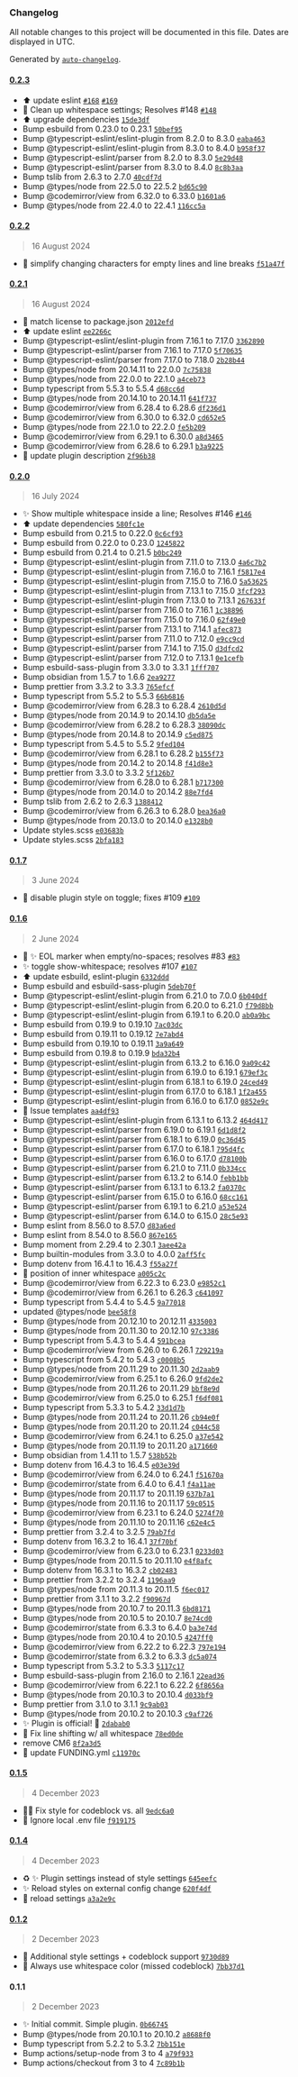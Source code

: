 ### Changelog

All notable changes to this project will be documented in this file. Dates are displayed in UTC.

Generated by [`auto-changelog`](https://github.com/CookPete/auto-changelog).

#### [0.2.3](https://github.com/ebullient/obsidian-show-whitespace-cm6/compare/0.2.2...0.2.3)

- ⬆️ update eslint [`#168`](https://github.com/ebullient/obsidian-show-whitespace-cm6/issues/168) [`#169`](https://github.com/ebullient/obsidian-show-whitespace-cm6/issues/169)
- 🎨 Clean up whitespace settings; Resolves #148 [`#148`](https://github.com/ebullient/obsidian-show-whitespace-cm6/issues/148)
- ⬆️ upgrade dependencies [`15de3df`](https://github.com/ebullient/obsidian-show-whitespace-cm6/commit/15de3dfc238bd20ef2661a4ff22691a8f3e7a56b)
- Bump esbuild from 0.23.0 to 0.23.1 [`50bef95`](https://github.com/ebullient/obsidian-show-whitespace-cm6/commit/50bef9513ac9803942cf4fa02ad7cd1b5b6011d8)
- Bump @typescript-eslint/eslint-plugin from 8.2.0 to 8.3.0 [`eaba463`](https://github.com/ebullient/obsidian-show-whitespace-cm6/commit/eaba4637e1a4507557e5f379ca9c3fe774bf437c)
- Bump @typescript-eslint/eslint-plugin from 8.3.0 to 8.4.0 [`b958f37`](https://github.com/ebullient/obsidian-show-whitespace-cm6/commit/b958f378a89d411b917a3705248be5182a9c54dd)
- Bump @typescript-eslint/parser from 8.2.0 to 8.3.0 [`5e29d48`](https://github.com/ebullient/obsidian-show-whitespace-cm6/commit/5e29d48f109b82efe3b41143ea80726ccce4f408)
- Bump @typescript-eslint/parser from 8.3.0 to 8.4.0 [`8c8b3aa`](https://github.com/ebullient/obsidian-show-whitespace-cm6/commit/8c8b3aa86732a01e1274e820db541325efe23fe6)
- Bump tslib from 2.6.3 to 2.7.0 [`40cdf7d`](https://github.com/ebullient/obsidian-show-whitespace-cm6/commit/40cdf7d4566ccfdd3a5e1c56a853b1f50e880f56)
- Bump @types/node from 22.5.0 to 22.5.2 [`bd65c90`](https://github.com/ebullient/obsidian-show-whitespace-cm6/commit/bd65c9087a92492f30b2897be5fb9b7a38caf8ee)
- Bump @codemirror/view from 6.32.0 to 6.33.0 [`b1601a6`](https://github.com/ebullient/obsidian-show-whitespace-cm6/commit/b1601a654a03667025081f368407907d44af7f83)
- Bump @types/node from 22.4.0 to 22.4.1 [`116cc5a`](https://github.com/ebullient/obsidian-show-whitespace-cm6/commit/116cc5a5fbc946c63fc41e3242740253b5c5b1e1)

#### [0.2.2](https://github.com/ebullient/obsidian-show-whitespace-cm6/compare/0.2.1...0.2.2)

> 16 August 2024

- 🎨 simplify changing characters for empty lines and line breaks [`f51a47f`](https://github.com/ebullient/obsidian-show-whitespace-cm6/commit/f51a47f26fb49b35dc78e3d002d75d704b564c9c)

#### [0.2.1](https://github.com/ebullient/obsidian-show-whitespace-cm6/compare/0.2.0...0.2.1)

> 16 August 2024

- 📄 match license to package.json [`2012efd`](https://github.com/ebullient/obsidian-show-whitespace-cm6/commit/2012efdb3452b79054571b937fdad39de3e8d62c)
- ⬆️ update eslint [`ee2266c`](https://github.com/ebullient/obsidian-show-whitespace-cm6/commit/ee2266c7b554d86c8b0a026ab23c1117f9f4ff2f)
- Bump @typescript-eslint/eslint-plugin from 7.16.1 to 7.17.0 [`3362890`](https://github.com/ebullient/obsidian-show-whitespace-cm6/commit/336289073078957c4cad133da48cef64490b12fc)
- Bump @typescript-eslint/parser from 7.16.1 to 7.17.0 [`5f70635`](https://github.com/ebullient/obsidian-show-whitespace-cm6/commit/5f706359f2627effb3e1d0419589b1603d218bf7)
- Bump @typescript-eslint/parser from 7.17.0 to 7.18.0 [`2b28b44`](https://github.com/ebullient/obsidian-show-whitespace-cm6/commit/2b28b441a3b5de154d854727149e7208e94baa81)
- Bump @types/node from 20.14.11 to 22.0.0 [`7c75838`](https://github.com/ebullient/obsidian-show-whitespace-cm6/commit/7c758386afe3d546744756793cb38ca99e8aeaad)
- Bump @types/node from 22.0.0 to 22.1.0 [`a4ceb73`](https://github.com/ebullient/obsidian-show-whitespace-cm6/commit/a4ceb73a0702edc842ab2229808e186a5c1c0644)
- Bump typescript from 5.5.3 to 5.5.4 [`d68cc6d`](https://github.com/ebullient/obsidian-show-whitespace-cm6/commit/d68cc6d5ee4b97c916eb2b108ab05813e82f1ebb)
- Bump @types/node from 20.14.10 to 20.14.11 [`641f737`](https://github.com/ebullient/obsidian-show-whitespace-cm6/commit/641f73750f6d7125ce09281b7cfe80f932370e49)
- Bump @codemirror/view from 6.28.4 to 6.28.6 [`df236d1`](https://github.com/ebullient/obsidian-show-whitespace-cm6/commit/df236d15b6dbf91c40631c60c0da4d8d3f4e162f)
- Bump @codemirror/view from 6.30.0 to 6.32.0 [`cd652e5`](https://github.com/ebullient/obsidian-show-whitespace-cm6/commit/cd652e566f8476515300cd43955661bd67d93a19)
- Bump @types/node from 22.1.0 to 22.2.0 [`fe5b209`](https://github.com/ebullient/obsidian-show-whitespace-cm6/commit/fe5b2097d926c71e4899e2eaebd374d9efbbcdc0)
- Bump @codemirror/view from 6.29.1 to 6.30.0 [`a8d3465`](https://github.com/ebullient/obsidian-show-whitespace-cm6/commit/a8d346545fff03494441a802c472663b3babe0f3)
- Bump @codemirror/view from 6.28.6 to 6.29.1 [`b3a9225`](https://github.com/ebullient/obsidian-show-whitespace-cm6/commit/b3a9225d34a9ae9af8afe6b6fa835788b1f19d37)
- 📝 update plugin description [`2f96b38`](https://github.com/ebullient/obsidian-show-whitespace-cm6/commit/2f96b38fc5601dafb175608d19baff9297cd7a85)

#### [0.2.0](https://github.com/ebullient/obsidian-show-whitespace-cm6/compare/0.1.7...0.2.0)

> 16 July 2024

- ✨ Show multiple whitespace inside a line; Resolves #146 [`#146`](https://github.com/ebullient/obsidian-show-whitespace-cm6/issues/146)
- ⬆️ update dependencies [`580fc1e`](https://github.com/ebullient/obsidian-show-whitespace-cm6/commit/580fc1e8aa8e63bcd4bef8ae50a12f4a101afea9)
- Bump esbuild from 0.21.5 to 0.22.0 [`0c6cf93`](https://github.com/ebullient/obsidian-show-whitespace-cm6/commit/0c6cf93b8bfb51e3803fc52699c97c0593bd339d)
- Bump esbuild from 0.22.0 to 0.23.0 [`1245822`](https://github.com/ebullient/obsidian-show-whitespace-cm6/commit/12458229dbe900a66fa6330da1cab043b9b711d8)
- Bump esbuild from 0.21.4 to 0.21.5 [`b0bc249`](https://github.com/ebullient/obsidian-show-whitespace-cm6/commit/b0bc249b4d752f9d17c1c07e67c89c231f075b5d)
- Bump @typescript-eslint/eslint-plugin from 7.11.0 to 7.13.0 [`4a6c7b2`](https://github.com/ebullient/obsidian-show-whitespace-cm6/commit/4a6c7b24386301969821f71f2866551222789465)
- Bump @typescript-eslint/eslint-plugin from 7.16.0 to 7.16.1 [`f5817e4`](https://github.com/ebullient/obsidian-show-whitespace-cm6/commit/f5817e416bee92b7e9b429043b6af7a5ee436a22)
- Bump @typescript-eslint/eslint-plugin from 7.15.0 to 7.16.0 [`5a53625`](https://github.com/ebullient/obsidian-show-whitespace-cm6/commit/5a53625f5ace804de93134f31c0c4a5c430fc125)
- Bump @typescript-eslint/eslint-plugin from 7.13.1 to 7.15.0 [`3fcf293`](https://github.com/ebullient/obsidian-show-whitespace-cm6/commit/3fcf293e89bdf560c3dfe6a0127a2b51f9014e51)
- Bump @typescript-eslint/eslint-plugin from 7.13.0 to 7.13.1 [`267633f`](https://github.com/ebullient/obsidian-show-whitespace-cm6/commit/267633fa47c5cb39693d584beff583e1a76dbf71)
- Bump @typescript-eslint/parser from 7.16.0 to 7.16.1 [`1c38896`](https://github.com/ebullient/obsidian-show-whitespace-cm6/commit/1c388969de4bd55a8b02ec3819aa767ad1796942)
- Bump @typescript-eslint/parser from 7.15.0 to 7.16.0 [`62f49e0`](https://github.com/ebullient/obsidian-show-whitespace-cm6/commit/62f49e0ac786782747d9fe06bc43ba64b2da1b7c)
- Bump @typescript-eslint/parser from 7.13.1 to 7.14.1 [`afec873`](https://github.com/ebullient/obsidian-show-whitespace-cm6/commit/afec873a1aba052792bd810f5c59cda55d1adc92)
- Bump @typescript-eslint/parser from 7.11.0 to 7.12.0 [`e9cc9cd`](https://github.com/ebullient/obsidian-show-whitespace-cm6/commit/e9cc9cd6414e878e2f7d4455ed1c49ed42b44fc6)
- Bump @typescript-eslint/parser from 7.14.1 to 7.15.0 [`d3dfcd2`](https://github.com/ebullient/obsidian-show-whitespace-cm6/commit/d3dfcd2e725f1be665792c293d9986fd578b33d2)
- Bump @typescript-eslint/parser from 7.12.0 to 7.13.1 [`0e1cefb`](https://github.com/ebullient/obsidian-show-whitespace-cm6/commit/0e1cefb01423167cc0dab4a1c9a2f31c87162955)
- Bump esbuild-sass-plugin from 3.3.0 to 3.3.1 [`1fff707`](https://github.com/ebullient/obsidian-show-whitespace-cm6/commit/1fff707b52d6994716752056ef02059bc4ad82ac)
- Bump obsidian from 1.5.7 to 1.6.6 [`2ea9277`](https://github.com/ebullient/obsidian-show-whitespace-cm6/commit/2ea927796b344efcf05a7bd1285c5ce13909b206)
- Bump prettier from 3.3.2 to 3.3.3 [`765efcf`](https://github.com/ebullient/obsidian-show-whitespace-cm6/commit/765efcf91c872c93c9ccfedf39ab822392518cff)
- Bump typescript from 5.5.2 to 5.5.3 [`66b6816`](https://github.com/ebullient/obsidian-show-whitespace-cm6/commit/66b6816bc6009cf96f4f44d50c2053a2913b2ef4)
- Bump @codemirror/view from 6.28.3 to 6.28.4 [`2610d5d`](https://github.com/ebullient/obsidian-show-whitespace-cm6/commit/2610d5d92be1e194a16d8a4f3ca05ff30376c663)
- Bump @types/node from 20.14.9 to 20.14.10 [`db5da5e`](https://github.com/ebullient/obsidian-show-whitespace-cm6/commit/db5da5e30f7ef8e55e266e45dbaee4052697b884)
- Bump @codemirror/view from 6.28.2 to 6.28.3 [`38090dc`](https://github.com/ebullient/obsidian-show-whitespace-cm6/commit/38090dc9634eabeca988a613889eaff7eaa3574c)
- Bump @types/node from 20.14.8 to 20.14.9 [`c5ed875`](https://github.com/ebullient/obsidian-show-whitespace-cm6/commit/c5ed875152aa49cff480e4a6f7613d015fd9a03c)
- Bump typescript from 5.4.5 to 5.5.2 [`9fed104`](https://github.com/ebullient/obsidian-show-whitespace-cm6/commit/9fed1048f9e428815094e5bf3d085ac22f8229d5)
- Bump @codemirror/view from 6.28.1 to 6.28.2 [`b155f73`](https://github.com/ebullient/obsidian-show-whitespace-cm6/commit/b155f731949c39d1f689eee5a3cf15332a785785)
- Bump @types/node from 20.14.2 to 20.14.8 [`f41d8e3`](https://github.com/ebullient/obsidian-show-whitespace-cm6/commit/f41d8e3d13193b69ed7634dd7f51904c5c22f8f5)
- Bump prettier from 3.3.0 to 3.3.2 [`5f126b7`](https://github.com/ebullient/obsidian-show-whitespace-cm6/commit/5f126b72261d5282a294bbec27f74812307bcfc8)
- Bump @codemirror/view from 6.28.0 to 6.28.1 [`b717300`](https://github.com/ebullient/obsidian-show-whitespace-cm6/commit/b71730071c53e6e2cdd06135bb14c17cb183cfdb)
- Bump @types/node from 20.14.0 to 20.14.2 [`88e7fd4`](https://github.com/ebullient/obsidian-show-whitespace-cm6/commit/88e7fd4269e5cc0223f3e63576246249ffef619d)
- Bump tslib from 2.6.2 to 2.6.3 [`1388412`](https://github.com/ebullient/obsidian-show-whitespace-cm6/commit/13884120ead78c4160e875e1dd64b20577b4a8eb)
- Bump @codemirror/view from 6.26.3 to 6.28.0 [`bea36a0`](https://github.com/ebullient/obsidian-show-whitespace-cm6/commit/bea36a0bb6b2a89b4e323ee9f60135b077f9bb76)
- Bump @types/node from 20.13.0 to 20.14.0 [`e1328b0`](https://github.com/ebullient/obsidian-show-whitespace-cm6/commit/e1328b0ecd1b67ebf8e8be0cd84ccb2152636c42)
- Update styles.scss [`e03683b`](https://github.com/ebullient/obsidian-show-whitespace-cm6/commit/e03683bdb4131c841a14a366217bcf9574f455d4)
- Update styles.scss [`2bfa183`](https://github.com/ebullient/obsidian-show-whitespace-cm6/commit/2bfa183ac30708b570682f01d65a8ef647f1860b)

#### [0.1.7](https://github.com/ebullient/obsidian-show-whitespace-cm6/compare/0.1.6...0.1.7)

> 3 June 2024

- 🐛 disable plugin style on toggle; fixes #109 [`#109`](https://github.com/ebullient/obsidian-show-whitespace-cm6/issues/109)

#### [0.1.6](https://github.com/ebullient/obsidian-show-whitespace-cm6/compare/0.1.5...0.1.6)

> 2 June 2024

- 🐛 ✨ EOL marker when empty/no-spaces; resolves #83 [`#83`](https://github.com/ebullient/obsidian-show-whitespace-cm6/issues/83)
- ✨ toggle show-whitespace; resolves #107 [`#107`](https://github.com/ebullient/obsidian-show-whitespace-cm6/issues/107)
- ⬆️ update esbuild, eslint-plugin [`6332ddd`](https://github.com/ebullient/obsidian-show-whitespace-cm6/commit/6332ddd2b967542edb0ac9a799a778552dd2074b)
- Bump esbuild and esbuild-sass-plugin [`5deb70f`](https://github.com/ebullient/obsidian-show-whitespace-cm6/commit/5deb70f40591dec018b2499825edc6c0f768b319)
- Bump @typescript-eslint/eslint-plugin from 6.21.0 to 7.0.0 [`6b040df`](https://github.com/ebullient/obsidian-show-whitespace-cm6/commit/6b040dfa72fbbcad9f4d26e9334366144f0f19ca)
- Bump @typescript-eslint/eslint-plugin from 6.20.0 to 6.21.0 [`f79d8bb`](https://github.com/ebullient/obsidian-show-whitespace-cm6/commit/f79d8bb2d82929d69480598d1ca0411c245abb34)
- Bump @typescript-eslint/eslint-plugin from 6.19.1 to 6.20.0 [`ab0a9bc`](https://github.com/ebullient/obsidian-show-whitespace-cm6/commit/ab0a9bcb47a7fdf1c96c34c82c69a14f2d25855b)
- Bump esbuild from 0.19.9 to 0.19.10 [`7ac03dc`](https://github.com/ebullient/obsidian-show-whitespace-cm6/commit/7ac03dc2e71d8196a0b5f591e794870777e5788f)
- Bump esbuild from 0.19.11 to 0.19.12 [`7e7abd4`](https://github.com/ebullient/obsidian-show-whitespace-cm6/commit/7e7abd4bc0e7a7a4bde089188a79019b0ed8abb2)
- Bump esbuild from 0.19.10 to 0.19.11 [`3a9a649`](https://github.com/ebullient/obsidian-show-whitespace-cm6/commit/3a9a6498e2b1b87f3b90cb40c03c60de24a59e82)
- Bump esbuild from 0.19.8 to 0.19.9 [`bda32b4`](https://github.com/ebullient/obsidian-show-whitespace-cm6/commit/bda32b4355d86cf54ebcf1547ab393609b3d4d73)
- Bump @typescript-eslint/eslint-plugin from 6.13.2 to 6.16.0 [`9a09c42`](https://github.com/ebullient/obsidian-show-whitespace-cm6/commit/9a09c42c5a2fde1178d280fb8e3e67bd4771cc3b)
- Bump @typescript-eslint/eslint-plugin from 6.19.0 to 6.19.1 [`679ef3c`](https://github.com/ebullient/obsidian-show-whitespace-cm6/commit/679ef3cd90be186edec60fc6c9f1f948a0914282)
- Bump @typescript-eslint/eslint-plugin from 6.18.1 to 6.19.0 [`24ced49`](https://github.com/ebullient/obsidian-show-whitespace-cm6/commit/24ced49f987ba3de139725f6f5e75b354be9fd4c)
- Bump @typescript-eslint/eslint-plugin from 6.17.0 to 6.18.1 [`1f2a455`](https://github.com/ebullient/obsidian-show-whitespace-cm6/commit/1f2a4558b6f5137449e0901354ce155d0c12414a)
- Bump @typescript-eslint/eslint-plugin from 6.16.0 to 6.17.0 [`0852e9c`](https://github.com/ebullient/obsidian-show-whitespace-cm6/commit/0852e9c0840b3eadde31ec07327563ff240f0e39)
- 📝 Issue templates [`aa4df93`](https://github.com/ebullient/obsidian-show-whitespace-cm6/commit/aa4df93760f0de4b816d31a9d6b44d59e55fcb98)
- Bump @typescript-eslint/eslint-plugin from 6.13.1 to 6.13.2 [`464d417`](https://github.com/ebullient/obsidian-show-whitespace-cm6/commit/464d417c8a5225d15cfa37dcc5554ba85801445d)
- Bump @typescript-eslint/parser from 6.19.0 to 6.19.1 [`6d1d8f2`](https://github.com/ebullient/obsidian-show-whitespace-cm6/commit/6d1d8f206e9acd32624f71433e33610d6ebde0d8)
- Bump @typescript-eslint/parser from 6.18.1 to 6.19.0 [`0c36d45`](https://github.com/ebullient/obsidian-show-whitespace-cm6/commit/0c36d45471f8aaafe4319863359767c73fb8b9f1)
- Bump @typescript-eslint/parser from 6.17.0 to 6.18.1 [`795d4fc`](https://github.com/ebullient/obsidian-show-whitespace-cm6/commit/795d4fcd7afa4ec207123ed0d2555e1fc6b4fd3b)
- Bump @typescript-eslint/parser from 6.16.0 to 6.17.0 [`d78100b`](https://github.com/ebullient/obsidian-show-whitespace-cm6/commit/d78100bc6ffd40fe86f8a7ba40b6d31a1c4a166b)
- Bump @typescript-eslint/parser from 6.21.0 to 7.11.0 [`0b334cc`](https://github.com/ebullient/obsidian-show-whitespace-cm6/commit/0b334cc2383d8a7c874718d06b84d0298b173eea)
- Bump @typescript-eslint/parser from 6.13.2 to 6.14.0 [`febb1bb`](https://github.com/ebullient/obsidian-show-whitespace-cm6/commit/febb1bbe86bd841d1678f39ffadfba5867400ae7)
- Bump @typescript-eslint/parser from 6.13.1 to 6.13.2 [`fa0370c`](https://github.com/ebullient/obsidian-show-whitespace-cm6/commit/fa0370c4ea0cd4aa4e47d6d6445b61888298e81c)
- Bump @typescript-eslint/parser from 6.15.0 to 6.16.0 [`68cc161`](https://github.com/ebullient/obsidian-show-whitespace-cm6/commit/68cc161009b4eb27735ef2c2041b646e396eee80)
- Bump @typescript-eslint/parser from 6.19.1 to 6.21.0 [`a53e524`](https://github.com/ebullient/obsidian-show-whitespace-cm6/commit/a53e5249c0a2e9783803dbb09fe80f4a0cc1c90b)
- Bump @typescript-eslint/parser from 6.14.0 to 6.15.0 [`28c5e93`](https://github.com/ebullient/obsidian-show-whitespace-cm6/commit/28c5e935f0bfce2ebf1e9c313ae4f1c8e9ae06c1)
- Bump eslint from 8.56.0 to 8.57.0 [`d83a6ed`](https://github.com/ebullient/obsidian-show-whitespace-cm6/commit/d83a6ed91c0311456f237278d16b85fc2222cc6a)
- Bump eslint from 8.54.0 to 8.56.0 [`867e165`](https://github.com/ebullient/obsidian-show-whitespace-cm6/commit/867e16533ad914dbe6356d3741ac252f9046b0be)
- Bump moment from 2.29.4 to 2.30.1 [`3aee42a`](https://github.com/ebullient/obsidian-show-whitespace-cm6/commit/3aee42a6ba66d2dcbc6d0f513561d1e9b4887cdb)
- Bump builtin-modules from 3.3.0 to 4.0.0 [`2aff5fc`](https://github.com/ebullient/obsidian-show-whitespace-cm6/commit/2aff5fcebd19d0fbeaa7e822528376a38a4d91d2)
- Bump dotenv from 16.4.1 to 16.4.3 [`f55a27f`](https://github.com/ebullient/obsidian-show-whitespace-cm6/commit/f55a27fa0ded1073e8d56391c1551103c6279d0a)
- 🎨 position of inner whitespace [`a005c2c`](https://github.com/ebullient/obsidian-show-whitespace-cm6/commit/a005c2c5d5d57126eb5cbc3d991be789453c5a91)
- Bump @codemirror/view from 6.22.3 to 6.23.0 [`e9852c1`](https://github.com/ebullient/obsidian-show-whitespace-cm6/commit/e9852c1e039c79338050e77aa4ad2597a0eee1f5)
- Bump @codemirror/view from 6.26.1 to 6.26.3 [`c641097`](https://github.com/ebullient/obsidian-show-whitespace-cm6/commit/c641097740849c334eaf5ca2820bb4617baa7d87)
- Bump typescript from 5.4.4 to 5.4.5 [`9a77018`](https://github.com/ebullient/obsidian-show-whitespace-cm6/commit/9a770188b096156040fc3719df96f364c036daf5)
- updated @types/node [`bee58f8`](https://github.com/ebullient/obsidian-show-whitespace-cm6/commit/bee58f82e6039cb812a4be866d16fe2b554f30fa)
- Bump @types/node from 20.12.10 to 20.12.11 [`4335003`](https://github.com/ebullient/obsidian-show-whitespace-cm6/commit/43350033915e1e031919a2c0b8991fe7617ff3f2)
- Bump @types/node from 20.11.30 to 20.12.10 [`97c3386`](https://github.com/ebullient/obsidian-show-whitespace-cm6/commit/97c3386406a232cc9691d1a93bae66592a8ea752)
- Bump typescript from 5.4.3 to 5.4.4 [`591bcea`](https://github.com/ebullient/obsidian-show-whitespace-cm6/commit/591bcea558d8b3771499f40de7f91e8fbde6fba0)
- Bump @codemirror/view from 6.26.0 to 6.26.1 [`729219a`](https://github.com/ebullient/obsidian-show-whitespace-cm6/commit/729219aafa35341451696dfb90c03219f018da9f)
- Bump typescript from 5.4.2 to 5.4.3 [`c0008b5`](https://github.com/ebullient/obsidian-show-whitespace-cm6/commit/c0008b565049fa712d6c59eb34faa5a30a9e4d2d)
- Bump @types/node from 20.11.29 to 20.11.30 [`2d2aab9`](https://github.com/ebullient/obsidian-show-whitespace-cm6/commit/2d2aab9bfca72797eb68b32706975e07e41d0099)
- Bump @codemirror/view from 6.25.1 to 6.26.0 [`9fd2de2`](https://github.com/ebullient/obsidian-show-whitespace-cm6/commit/9fd2de211c09ccbd373b4023ba9c3af079a4130b)
- Bump @types/node from 20.11.26 to 20.11.29 [`bbf8e9d`](https://github.com/ebullient/obsidian-show-whitespace-cm6/commit/bbf8e9dd7f46074a2a85a5772cf76f40b99d1cc3)
- Bump @codemirror/view from 6.25.0 to 6.25.1 [`f6df081`](https://github.com/ebullient/obsidian-show-whitespace-cm6/commit/f6df081f120f79a39db4bc2aba41e060c294af1c)
- Bump typescript from 5.3.3 to 5.4.2 [`33d1d7b`](https://github.com/ebullient/obsidian-show-whitespace-cm6/commit/33d1d7b3b6dceb2aba6c89cf5d13d8012ef4d4b1)
- Bump @types/node from 20.11.24 to 20.11.26 [`cb94e0f`](https://github.com/ebullient/obsidian-show-whitespace-cm6/commit/cb94e0f113998189f8e3a0cbe7615b6738fde8ef)
- Bump @types/node from 20.11.20 to 20.11.24 [`c044c58`](https://github.com/ebullient/obsidian-show-whitespace-cm6/commit/c044c580da96afc91acdc169c7ee6a2dc24b5525)
- Bump @codemirror/view from 6.24.1 to 6.25.0 [`a37e542`](https://github.com/ebullient/obsidian-show-whitespace-cm6/commit/a37e542cfcffc811a1ce1caff6cb30f9f63886f9)
- Bump @types/node from 20.11.19 to 20.11.20 [`a171660`](https://github.com/ebullient/obsidian-show-whitespace-cm6/commit/a1716609610c6395c807ea15a51765f845822cc0)
- Bump obsidian from 1.4.11 to 1.5.7 [`538b52b`](https://github.com/ebullient/obsidian-show-whitespace-cm6/commit/538b52b520d1e06225f1bdf01c4dae9858cf19f4)
- Bump dotenv from 16.4.3 to 16.4.5 [`e03e39d`](https://github.com/ebullient/obsidian-show-whitespace-cm6/commit/e03e39d25456072c43a890878bab836018c29f33)
- Bump @codemirror/view from 6.24.0 to 6.24.1 [`f51670a`](https://github.com/ebullient/obsidian-show-whitespace-cm6/commit/f51670af762221bd40ad7311b00ae2865f4f7073)
- Bump @codemirror/state from 6.4.0 to 6.4.1 [`f4a11ae`](https://github.com/ebullient/obsidian-show-whitespace-cm6/commit/f4a11ae4e49fed4405de95f5d530d9a92d44d25a)
- Bump @types/node from 20.11.17 to 20.11.19 [`637b7a1`](https://github.com/ebullient/obsidian-show-whitespace-cm6/commit/637b7a18d8c27e56aa9d7e2f551e9447e28ac5db)
- Bump @types/node from 20.11.16 to 20.11.17 [`59c0515`](https://github.com/ebullient/obsidian-show-whitespace-cm6/commit/59c0515947b03b430660669e527b0c124775950e)
- Bump @codemirror/view from 6.23.1 to 6.24.0 [`5274f70`](https://github.com/ebullient/obsidian-show-whitespace-cm6/commit/5274f70bf62237e6439875b0abc5e9d9176dda62)
- Bump @types/node from 20.11.10 to 20.11.16 [`c62e4c5`](https://github.com/ebullient/obsidian-show-whitespace-cm6/commit/c62e4c52356b1f6edbdb74c0ef14bb2466920dd7)
- Bump prettier from 3.2.4 to 3.2.5 [`79ab7fd`](https://github.com/ebullient/obsidian-show-whitespace-cm6/commit/79ab7fdb7d81236033fb95251ea61c30866d7ee1)
- Bump dotenv from 16.3.2 to 16.4.1 [`37f70bf`](https://github.com/ebullient/obsidian-show-whitespace-cm6/commit/37f70bf06e0d1b84a38a42b469909c8e5c14ad3d)
- Bump @codemirror/view from 6.23.0 to 6.23.1 [`0233d03`](https://github.com/ebullient/obsidian-show-whitespace-cm6/commit/0233d0339686136644dcf1b6b58808ce7faa5708)
- Bump @types/node from 20.11.5 to 20.11.10 [`e4f8afc`](https://github.com/ebullient/obsidian-show-whitespace-cm6/commit/e4f8afcb6c9f383a3da8e4da5f46df8629ab4613)
- Bump dotenv from 16.3.1 to 16.3.2 [`cb02483`](https://github.com/ebullient/obsidian-show-whitespace-cm6/commit/cb024833adf0b30df48fb4972ba478a387b1bbb8)
- Bump prettier from 3.2.2 to 3.2.4 [`1196aa9`](https://github.com/ebullient/obsidian-show-whitespace-cm6/commit/1196aa92e74a3884c040012ca4839afebb018965)
- Bump @types/node from 20.11.3 to 20.11.5 [`f6ec017`](https://github.com/ebullient/obsidian-show-whitespace-cm6/commit/f6ec0170a12c6fb630b9fc46d02da91140d9f1d9)
- Bump prettier from 3.1.1 to 3.2.2 [`f90967d`](https://github.com/ebullient/obsidian-show-whitespace-cm6/commit/f90967df6ef7db1185aba64a6eb293e70d746b65)
- Bump @types/node from 20.10.7 to 20.11.3 [`6bd8171`](https://github.com/ebullient/obsidian-show-whitespace-cm6/commit/6bd817135480827014ef1d1c0a7981f3614d8108)
- Bump @types/node from 20.10.5 to 20.10.7 [`8e74cd0`](https://github.com/ebullient/obsidian-show-whitespace-cm6/commit/8e74cd0447129b6b9faded9a5dc9b9467dffe26b)
- Bump @codemirror/state from 6.3.3 to 6.4.0 [`ba3e74d`](https://github.com/ebullient/obsidian-show-whitespace-cm6/commit/ba3e74da822c2d2d00fc8a95bea1a3b0b8cb4e4a)
- Bump @types/node from 20.10.4 to 20.10.5 [`4247ff0`](https://github.com/ebullient/obsidian-show-whitespace-cm6/commit/4247ff0a37f33d6d448b4c3e111342470a3d78c2)
- Bump @codemirror/view from 6.22.2 to 6.22.3 [`797e194`](https://github.com/ebullient/obsidian-show-whitespace-cm6/commit/797e194896152fb65bd188422e8a9ddb9549c02d)
- Bump @codemirror/state from 6.3.2 to 6.3.3 [`dc5a074`](https://github.com/ebullient/obsidian-show-whitespace-cm6/commit/dc5a07451bb730a6e275019b93ad5b90e1a3fa7a)
- Bump typescript from 5.3.2 to 5.3.3 [`5117c17`](https://github.com/ebullient/obsidian-show-whitespace-cm6/commit/5117c1713f100b7d33756ed057206b194e926556)
- Bump esbuild-sass-plugin from 2.16.0 to 2.16.1 [`22ead36`](https://github.com/ebullient/obsidian-show-whitespace-cm6/commit/22ead369d381c7ad36896c1d3462ff7905b224fd)
- Bump @codemirror/view from 6.22.1 to 6.22.2 [`6f8656a`](https://github.com/ebullient/obsidian-show-whitespace-cm6/commit/6f8656a5ee984c99cdc6d74a31e3b87a85f8b033)
- Bump @types/node from 20.10.3 to 20.10.4 [`d033bf9`](https://github.com/ebullient/obsidian-show-whitespace-cm6/commit/d033bf95ab5a04e208f50f1e8234469672ecab81)
- Bump prettier from 3.1.0 to 3.1.1 [`9c9ab03`](https://github.com/ebullient/obsidian-show-whitespace-cm6/commit/9c9ab03fb915398a32f23189f4e0a226030272da)
- Bump @types/node from 20.10.2 to 20.10.3 [`c9af726`](https://github.com/ebullient/obsidian-show-whitespace-cm6/commit/c9af726b680aeeefa1c0abdaf3ab143f41db16ec)
- ✨ Plugin is official! 🎉 [`2dabab0`](https://github.com/ebullient/obsidian-show-whitespace-cm6/commit/2dabab066d0fc4cf6958c3095e5b9813a694c445)
- 🐛 Fix line shifting w/ all whitespace [`78ed0de`](https://github.com/ebullient/obsidian-show-whitespace-cm6/commit/78ed0ded7ad476cfeaf8b913355ede1d2a642ca0)
- remove CM6 [`8f2a3d5`](https://github.com/ebullient/obsidian-show-whitespace-cm6/commit/8f2a3d55b716f0538d5ef99c6578e8f5f53a2cfb)
- 👷 update FUNDING.yml [`c11970c`](https://github.com/ebullient/obsidian-show-whitespace-cm6/commit/c11970cef298bb7f4c53092d4a3ee2e5578f9147)

#### [0.1.5](https://github.com/ebullient/obsidian-show-whitespace-cm6/compare/0.1.4...0.1.5)

> 4 December 2023

- 🎨🐛 Fix style for codeblock vs. all [`9edc6a0`](https://github.com/ebullient/obsidian-show-whitespace-cm6/commit/9edc6a0d2a376a43ab05cccb82ef4e806f06a84a)
- 👷 Ignore local .env file [`f919175`](https://github.com/ebullient/obsidian-show-whitespace-cm6/commit/f919175255d00deffa80479ab9d1e8bf1ff06d8a)

#### [0.1.4](https://github.com/ebullient/obsidian-show-whitespace-cm6/compare/0.1.2...0.1.4)

> 4 December 2023

- ♻️ ✨ Plugin settings instead of style settings [`645eefc`](https://github.com/ebullient/obsidian-show-whitespace-cm6/commit/645eefca253f62664403f421c9e0597b23c12e34)
- ✨ Reload styles on external config change [`620f4df`](https://github.com/ebullient/obsidian-show-whitespace-cm6/commit/620f4df58e4f8c21298d36d75b764b88f5b6a2eb)
- 🐛 reload settings [`a3a2e9c`](https://github.com/ebullient/obsidian-show-whitespace-cm6/commit/a3a2e9cdaec6c6b2a75ef061f75063e1d05fd8a6)

#### [0.1.2](https://github.com/ebullient/obsidian-show-whitespace-cm6/compare/0.1.1...0.1.2)

> 2 December 2023

- 🎨 Additional style settings + codeblock support [`9730d89`](https://github.com/ebullient/obsidian-show-whitespace-cm6/commit/9730d89b45d35f76cc2c582d1615fb71fed0206a)
- 🎨 Always use whitespace color (missed codeblock) [`7bb37d1`](https://github.com/ebullient/obsidian-show-whitespace-cm6/commit/7bb37d1a87116a66791359d70f5a1aa090799961)

#### 0.1.1

> 2 December 2023

- ✨ Initial commit. Simple plugin. [`0b66745`](https://github.com/ebullient/obsidian-show-whitespace-cm6/commit/0b6674502fc4a10f15218c8c095ccad23bcbff1d)
- Bump @types/node from 20.10.1 to 20.10.2 [`a8688f0`](https://github.com/ebullient/obsidian-show-whitespace-cm6/commit/a8688f065d414e57e7d0d73071885b0a32939178)
- Bump typescript from 5.2.2 to 5.3.2 [`7bb151e`](https://github.com/ebullient/obsidian-show-whitespace-cm6/commit/7bb151ec3949bb207ade757714f018dd99a66b62)
- Bump actions/setup-node from 3 to 4 [`a79f933`](https://github.com/ebullient/obsidian-show-whitespace-cm6/commit/a79f933dd93dbd7f9de8d4fe7ea3c1274a01dc56)
- Bump actions/checkout from 3 to 4 [`7c89b1b`](https://github.com/ebullient/obsidian-show-whitespace-cm6/commit/7c89b1b6749e9926cede7e1f205862d919654743)
